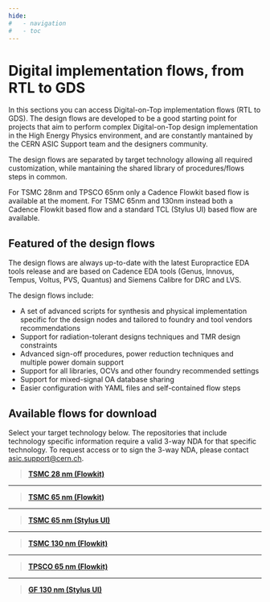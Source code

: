 ```yaml
---
hide:
#   - navigation
#   - toc
---
```


# Digital implementation flows, from RTL to GDS

In this sections you can access Digital-on-Top implementation flows (RTL to GDS).
The design flows are developed to be a good starting point for projects that 
aim to perform complex Digital-on-Top design implementation in the High 
Energy Physics environment, and are constantly mantained by the CERN ASIC
Support team and the designers community.

The design flows are separated by target technology allowing all required 
customization, while mantaining the shared library of procedures/flows steps 
in common.

For TSMC 28nm and TPSCO 65nm only a Cadence Flowkit based flow is available 
at the moment. For TSMC 65nm and 130nm instead both a Cadence Flowkit based 
flow and a standard TCL (Stylus UI) based flow are available.


## Featured of the design flows

The design flows are always up-to-date with the latest Europractice EDA tools
release and are based on Cadence EDA tools (Genus, Innovus, Tempus, Voltus,
PVS, Quantus) and Siemens Calibre for DRC and LVS.

The design flows include:

- A set of advanced scripts for synthesis and physical implementation specific for the design nodes and tailored to foundry and tool vendors recommendations
- Support for radiation-tolerant designs techniques and TMR design constraints
- Advanced sign-off procedures, power reduction techniques and multiple power domain support
- Support for all libraries, OCVs and other foundry recommended settings
- Support for mixed-signal OA database sharing
- Easier configuration with YAML files and self-contained flow steps

## Available flows for download

Select your target technology below. The repositories that include technology 
specific information require a valid 3-way NDA for that specific technology.
To request access or to sign the 3-way NDA, please contact [asic.support@cern.ch]().

> [**TSMC 28 nm (Flowkit)**]()

---

> [**TSMC 65 nm (Flowkit)**]()

---

> [**TSMC 65 nm (Stylus UI)**]()

---

> [**TSMC 130 nm (Flowkit)**]()

---

> [**TPSCO 65 nm (Flowkit)**]()

---

> [**GF 130 nm (Stylus UI)**]()
